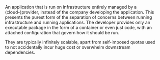 An application that is run on infrastructure entirely managed by a (cloud-)provider, instead of the company developing the application. This presents the purest form of the separation of concerns between running infrastructure and running applications. The developer provides only an executable package in the form of a container or even just code, with an attached configuration that govern how it should be run.

They are typically infinitely scalable, apart from self-imposed quotas used to not accidentally incur huge cost or overwhelm downstream dependencies.



